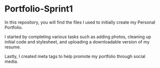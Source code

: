 # Portfolio-Sprint1

In this repository, you will find the files I used to initially create my Personal Portfolio.

I started by completing various tasks such as adding photos, cleaning up initial code and stylesheet, and uploading a downloadable version of my resume. 

Lastly, I created meta tags to help promote my portfolio through social media. 
